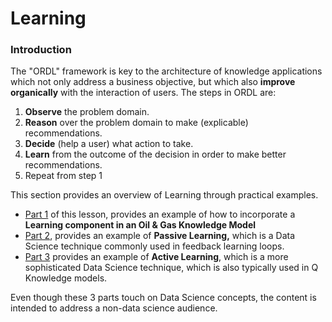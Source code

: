 # Learning

### Introduction

The "ORDL" framework is key to the architecture of knowledge applications which not only address a business objective, but which also **improve organically** with the interaction of users. The steps in ORDL are:

1. **Observe** the problem domain.
2. **Reason** over the problem domain to make \(explicable\) recommendations.
3. **Decide** \(help a user\) what action to take.
4. **Learn** from the outcome of the decision in order to make better recommendations.
5. Repeat from step 1

This section provides an overview of Learning through practical examples. 

* [Part 1](part-1-learning-context-in-ordl.md) of this lesson, provides an example of how to incorporate a **Learning component in an Oil & Gas Knowledge Model**
* [Part 2](part-2-passive-learning.md), provides an example of **Passive Learning,** which is a Data Science technique commonly used in feedback learning loops. 
* [Part 3](part-3-active-learning.md) provides an example of **Active Learning**, which is a more sophisticated Data Science technique, which is also typically used in Q Knowledge models. 

Even though these 3 parts touch on Data Science concepts, the content is intended to address a non-data science audience. 

